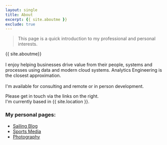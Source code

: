 ```yaml
---
layout: single
title: About
excerpt: {{ site.aboutme }} 
exclude: true
---
```

<!-- <img name="absurd.design" src="/assets/images/ad_landing.png" alt=""/> -->

> This page is a quick introduction to my professional and personal interests.

{{ site.aboutme}}
<br>
<br>
I enjoy helping businesses drive value from their people, systems and processes using data and modern cloud systems. Analytics Engineering is the closest approximation.
<br>
<br>
I'm available for consulting and remote or in person development.
<br>

Please get in touch via the links on the right.
<br>
I'm currently based in {{ site.location }}. 
<br>

### My personal pages:

* [Sailing Blog](/sailing/)
* [Sports Media](/sports/)
* [Photography](/photos)



